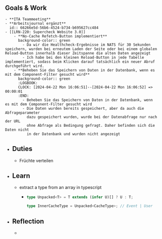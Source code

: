 ## Goals & Work
	- **ITA Teammeeting**
	- **Arbeitsjournal ergänzt**
	  id:: 66266e5d-56b6-4524-b734-b695627cc484
	- [[LRN-220: Supercheck Website 3.0]]
		- **No-Cache Refetch-Button implementiert**
		  background-color:: green
			- Da wir die Healthcheck-Ergebnisse im NATS für 30 Sekunden speichern, wurden bei erneutem Laden der Seite oder bei einem globalen Reload-Button innerhalb dieser Zeitspanne die alten Daten angezeigt
			- Ich habe bei den kleinen Reload-Button in jede Tabelle implementiert, sodass beim Klicken darauf tatsächlich ein neuer Abruf durchgeführt wird.
		- **Beheben Sie das Speichern von Daten in der Datenbank, wenn es mit dem Component-Filter gesucht wird**
		  background-color:: green
		  :LOGBOOK:
		  CLOCK: [2024-04-22 Mon 16:06:51]--[2024-04-22 Mon 16:06:52] =>  00:00:01
		  :END:
			- Beheben Sie das Speichern von Daten in der Datenbank, wenn es mit dem Component-Filter gesucht wird
			- Die Daten wurden bereits gespeichert, aber da auch die Abfrageparameter 
			  dazu gespeichert wurden, wurde bei der Datenabfrage nur nach der URL 
			  ohne Abfrage als Bedingung gefragt. Daher befinden sich die Daten nicht 
			  in der Datenbank und wurden nicht angezeigt
- ## Duties
	- Früchte verteilen
- ## Learn
	- extract a type from an array in typescript
		- ```typescript
		  type Unpacked<T> = T extends (infer U)[] ? U : T;
		  
		  type InnerCacheType = Unpacked<CacheType>; // Event | User
		  ```
- ## Reflection
	-